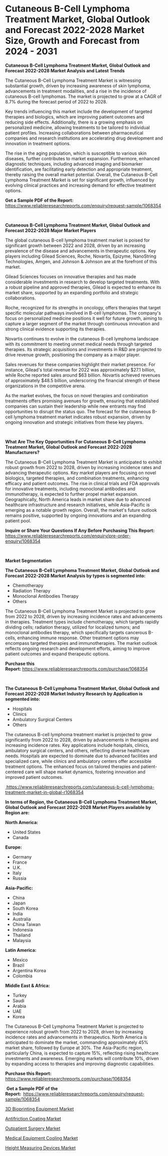 <p><h1>Cutaneous B-Cell Lymphoma Treatment Market, Global Outlook and Forecast 2022-2028 Market Size, Growth and Forecast from 2024 - 2031</h1></p><p><strong>Cutaneous B-Cell Lymphoma Treatment Market, Global Outlook and Forecast 2022-2028 Market Analysis and Latest Trends</strong></p>
<p><p>The Cutaneous B-Cell Lymphoma Treatment Market is witnessing substantial growth, driven by increasing awareness of skin lymphoma, advancements in treatment modalities, and a rise in the incidence of cutaneous B-cell lymphomas. The market is projected to grow at a CAGR of 8.7% during the forecast period of 2022 to 2028. </p><p>Key trends influencing this market include the development of targeted therapies and biologics, which are improving patient outcomes and reducing side effects. Additionally, there is a growing emphasis on personalized medicine, allowing treatments to be tailored to individual patient profiles. Increasing collaborations between pharmaceutical companies and research institutions are accelerating drug development and innovation in treatment options.</p><p>The rise in the aging population, which is susceptible to various skin diseases, further contributes to market expansion. Furthermore, enhanced diagnostic techniques, including advanced imaging and biomarker identification, are facilitating early detection and appropriate treatment, thereby raising the overall market potential. Overall, the Cutaneous B-Cell Lymphoma Treatment Market is set for significant growth, influenced by evolving clinical practices and increasing demand for effective treatment options.</p></p>
<p><strong>Get a Sample PDF of the Report:&nbsp;</strong> <a href="https://www.reliableresearchreports.com/enquiry/request-sample/1068354">https://www.reliableresearchreports.com/enquiry/request-sample/1068354</a></p>
<p>&nbsp;</p>
<p><strong>Cutaneous B-Cell Lymphoma Treatment Market, Global Outlook and Forecast 2022-2028 Major Market Players</strong></p>
<p><p>The global cutaneous B-cell lymphoma treatment market is poised for significant growth between 2022 and 2028, driven by an increasing prevalence of the disease and advancements in therapeutic options. Key players including Gilead Sciences, Roche, Novartis, Epizyme, NanoString Technologies, Amgen, and Johnson & Johnson are at the forefront of this market.</p><p>Gilead Sciences focuses on innovative therapies and has made considerable investments in research to develop targeted treatments. With a robust pipeline and approved therapies, Gilead is expected to enhance its market share, supported by an expanding portfolio and strategic collaborations.</p><p>Roche, recognized for its strengths in oncology, offers therapies that target specific molecular pathways involved in B-cell lymphomas. The company's focus on personalized medicine positions it well for future growth, aiming to capture a larger segment of the market through continuous innovation and strong clinical evidence supporting its therapies.</p><p>Novartis continues to evolve in the cutaneous B-cell lymphoma landscape with its commitment to meeting unmet medical needs through targeted therapies. Its strategic acquisitions and investments in R&D are projected to drive revenue growth, positioning the company as a major player.</p><p>Sales revenues for these companies highlight their market presence. For instance, Gilead's total revenue for 2022 was approximately $27.1 billion, while Roche reported sales around $63 billion. Novartis achieved revenues of approximately $48.5 billion, underscoring the financial strength of these organizations in the competitive arena.</p><p>As the market evolves, the focus on novel therapies and combination treatments offers promising avenues for growth, ensuring that established companies can sustain their leadership while new entrants may find opportunities to disrupt the status quo. The forecast for the cutaneous B-cell lymphoma treatment market indicates robust expansion, driven by ongoing innovation and strategic initiatives from these key players.</p></p>
<p>&nbsp;</p>
<p><strong>What Are The Key Opportunities For Cutaneous B-Cell Lymphoma Treatment Market, Global Outlook and Forecast 2022-2028 Manufacturers?</strong></p>
<p><p>The Cutaneous B-Cell Lymphoma Treatment Market is anticipated to exhibit robust growth from 2022 to 2028, driven by increasing incidence rates and advancing therapeutic options. Key market players are focusing on novel biologics, targeted therapies, and combination treatments, enhancing efficacy and patient outcomes. The rise in clinical trials and FDA approvals for innovative treatments, including monoclonal antibodies and immunotherapy, is expected to further propel market expansion. Geographically, North America leads in market share due to advanced healthcare infrastructure and research initiatives, while Asia-Pacific is emerging as a notable growth region. Overall, the market's future outlook remains positive, supported by ongoing innovations and an expanding patient pool.</p></p>
<p><strong>Inquire or Share Your Questions If Any Before Purchasing This Report:</strong> <a href="https://www.reliableresearchreports.com/enquiry/pre-order-enquiry/1068354">https://www.reliableresearchreports.com/enquiry/pre-order-enquiry/1068354</a></p>
<p>&nbsp;</p>
<p><strong>Market Segmentation</strong></p>
<p><strong>The Cutaneous B-Cell Lymphoma Treatment Market, Global Outlook and Forecast 2022-2028 Market Analysis by types is segmented into:</strong></p>
<p><ul><li>Chemotherapy</li><li>Radiation Therapy</li><li>Monoclonal Antibodies Therapy</li><li>Others</li></ul></p>
<p><p>The Cutaneous B-Cell Lymphoma Treatment Market is projected to grow from 2022 to 2028, driven by increasing incidence rates and advancements in therapies. Treatment types include chemotherapy, which targets rapidly dividing cells; radiation therapy, utilized for localized tumors; and monoclonal antibodies therapy, which specifically targets cancerous B-cells, enhancing immune response. Other treatment options may encompass targeted therapies and immunotherapies. The market outlook reflects ongoing research and development efforts, aiming to improve patient outcomes and expand therapeutic options.</p></p>
<p><strong>Purchase this Report:&nbsp;</strong><a href="https://www.reliableresearchreports.com/purchase/1068354">https://www.reliableresearchreports.com/purchase/1068354</a></p>
<p>&nbsp;</p>
<p><strong>The Cutaneous B-Cell Lymphoma Treatment Market, Global Outlook and Forecast 2022-2028 Market Industry Research by Application is segmented into:</strong></p>
<p><ul><li>Hospitals</li><li>Clinics</li><li>Ambulatory Surgical Centers</li><li>Others</li></ul></p>
<p><p>The cutaneous B-cell lymphoma treatment market is projected to grow significantly from 2022 to 2028, driven by advancements in therapies and increasing incidence rates. Key applications include hospitals, clinics, ambulatory surgical centers, and others, reflecting diverse healthcare needs. Hospitals are expected to dominate due to advanced facilities and specialized care, while clinics and ambulatory centers offer accessible treatment options. The enhanced focus on tailored therapies and patient-centered care will shape market dynamics, fostering innovation and improved patient outcomes.</p></p>
<p><a href="https://www.reliableresearchreports.com/cutaneous-b-cell-lymphoma-treatment-market-in-global-r1068354">&nbsp;https://www.reliableresearchreports.com/cutaneous-b-cell-lymphoma-treatment-market-in-global-r1068354</a></p>
<p><strong>In terms of Region, the Cutaneous B-Cell Lymphoma Treatment Market, Global Outlook and Forecast 2022-2028 Market Players available by Region are:</strong></p>
<p>
    <p> <strong> North America: </strong>
        <ul>
            <li>United States</li>
            <li>Canada</li>
        </ul>
        </p> 
    <p> <strong> Europe: </strong>
        <ul>
            <li>Germany</li>
            <li>France</li>
            <li>U.K.</li>
            <li>Italy</li>
            <li>Russia</li>
        </ul>
        </p> 
    <p> <strong> Asia-Pacific: </strong>
        <ul>
            <li>China</li>
            <li>Japan</li>
            <li>South Korea</li>
            <li>India</li>
            <li>Australia</li>
            <li>China Taiwan</li>
            <li>Indonesia</li>
            <li>Thailand</li>
            <li>Malaysia</li>
        </ul>
        </p> 
    <p> <strong> Latin America: </strong>
        <ul>
            <li>Mexico</li>
            <li>Brazil</li>
            <li>Argentina Korea</li>
            <li>Colombia</li>
        </ul>
        </p> 
    <p> <strong> Middle East & Africa: </strong>
        <ul>
            <li>Turkey</li>
            <li>Saudi</li>
            <li>Arabia</li>
            <li>UAE</li>
            <li>Korea</li>
        </ul>
    </p>
    </p>
<p><p>The Cutaneous B-Cell Lymphoma Treatment Market is projected to experience robust growth from 2022 to 2028, driven by increasing incidence rates and advancements in therapeutics. North America is anticipated to dominate the market, commanding approximately 45% market share, followed by Europe at 30%. The Asia-Pacific region, particularly China, is expected to capture 15%, reflecting rising healthcare investments and awareness. Emerging markets will contribute 10%, driven by expanding access to therapies and improving diagnostic capabilities.</p></p>
<p><strong>Purchase this Report: </strong><a href="https://www.reliableresearchreports.com/purchase/1068354">https://www.reliableresearchreports.com/purchase/1068354</a></p>
<p>&nbsp;<strong>Get a Sample PDF of the Report:&nbsp;&nbsp;</strong><a href="https://www.reliableresearchreports.com/enquiry/request-sample/1068354">https://www.reliableresearchreports.com/enquiry/request-sample/1068354</a></p>
<p><strong></strong></p>
<p><p><a href="https://issuu.com/reportprime-2/docs/3d-bioprinting-equipment-market-siz_e8f8a6ddd08681">3D Bioprinting Equipment Market</a></p><p><a href="https://medium.com/@shanypaucek/navigating-the-global-antifriction-coating-market-from-trends-to-strategy-for-period-from-2024-to-0e94eee0fd8d">Antifriction Coating Market</a></p><p><a href="https://www.linkedin.com/pulse/global-outpatient-surgery-market-size-expected-reach-cagr-83-report-hgaec?trackingId=sEnDmxKMR4miNxbTplh54Q%3D%3D">Outpatient Surgery Market</a></p><p><a href="https://www.linkedin.com/pulse/medical-equipment-cooling-market-outlook-forecast-from-2024-2031-dirvc?trackingId=XZMAIRLzRTCjuvByew0Eyw%3D%3D">Medical Equipment Cooling Market</a></p><p><a href="https://medium.com/@sahanad234/height-measuring-devices-market-trends-focusing-on-height-measuring-devices-market-insight-and-4b3a12a4b9ae">Height Measuring Devices Market</a></p></p>